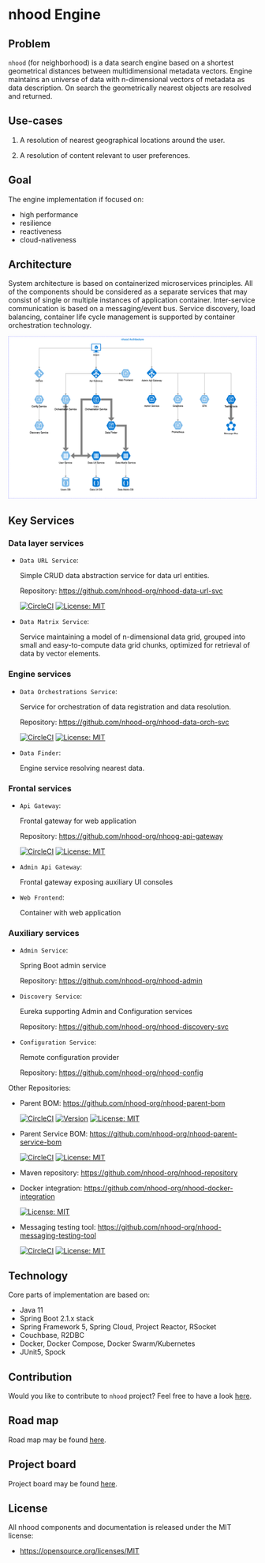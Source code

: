 # nhood Engine

## Problem

`nhood` (for neighborhood) is a data search engine based on a shortest geometrical distances between multidimensional metadata vectors. Engine maintains an universe of data with n-dimensional vectors of metadata as data description. On search the geometrically nearest objects are resolved and returned. 

## Use-cases

1. A resolution of nearest geographical locations around the user.

1. A resolution of content relevant to user preferences.

## Goal

The engine implementation if focused on:

- high performance
- resilience
- reactiveness
- cloud-nativeness

## Architecture

System architecture is based on containerized microservices principles. All of the components should be considered as a separate services that may consist of single or multiple instances of application container. Inter-service communication is based on a messaging/event bus. Service discovery, load balancing, container life cycle management is supported by container orchestration technology. 

![alt architecture](./images/nhood-architecture.png)

## Key Services

### Data layer services

- `Data URL Service`: 

    Simple CRUD data abstraction service for data url entities.
    
   Repository: https://github.com/nhood-org/nhood-data-url-svc 

   [![CircleCI](https://circleci.com/gh/nhood-org/nhood-data-url-svc.svg?style=shield)](https://circleci.com/gh/nhood-org/nhood-data-url-svc) [![License: MIT](https://img.shields.io/badge/License-MIT-yellow.svg)](https://opensource.org/licenses/MIT)

- `Data Matrix Service`: 

    Service maintaining a model of n-dimensional data grid, grouped into small and easy-to-compute data grid chunks, optimized for retrieval of data by vector elements.

### Engine services

- `Data Orchestrations Service`: 

    Service for orchestration of data registration and data resolution.
    
   Repository: https://github.com/nhood-org/nhood-data-orch-svc 
   
   [![CircleCI](https://circleci.com/gh/nhood-org/nhood-data-orch-svc.svg?style=shield)](https://circleci.com/gh/nhood-org/nhood-data-orch-svc) [![License: MIT](https://img.shields.io/badge/License-MIT-yellow.svg)](https://opensource.org/licenses/MIT)

- `Data Finder`: 

    Engine service resolving nearest data.

### Frontal services

- `Api Gateway`: 

    Frontal gateway for web application

    Repository: https://github.com/nhood-org/nhoog-api-gateway

   [![CircleCI](https://circleci.com/gh/nhood-org/nhood-api-gateway.svg?style=shield)](https://circleci.com/gh/nhood-org/nhood-api-gateway) [![License: MIT](https://img.shields.io/badge/License-MIT-yellow.svg)](https://opensource.org/licenses/MIT)

- `Admin Api Gateway`: 

    Frontal gateway exposing auxiliary UI consoles

- `Web Frontend`: 

    Container with web application

### Auxiliary services

- `Admin Service`:

    Spring Boot admin service
    
    Repository: https://github.com/nhood-org/nhood-admin

- `Discovery Service`:

    Eureka supporting Admin and Configuration services
    
    Repository: https://github.com/nhood-org/nhood-discovery-svc

- `Configuration Service`:

    Remote configuration provider
    
    Repository: https://github.com/nhood-org/nhood-config

Other Repositories:

- Parent BOM: https://github.com/nhood-org/nhood-parent-bom

    [![CircleCI](https://circleci.com/gh/nhood-org/nhood-parent-bom.svg?style=shield)](https://circleci.com/gh/nhood-org/nhood-parent-bom) [![Version](https://img.shields.io/badge/version-0.0.5-blue.svg?maxAge=2592000)](https://github.com/nhood-org/nhood-parent-bom/releases/tag/v0.0.5) [![License: MIT](https://img.shields.io/badge/License-MIT-yellow.svg)](https://opensource.org/licenses/MIT)
    
- Parent Service BOM: https://github.com/nhood-org/nhood-parent-service-bom

    [![CircleCI](https://circleci.com/gh/nhood-org/nhood-parent-service-bom.svg?style=shield)](https://circleci.com/gh/nhood-org/nhood-parent-service-bom) [![License: MIT](https://img.shields.io/badge/License-MIT-yellow.svg)](https://opensource.org/licenses/MIT) 

- Maven repository: https://github.com/nhood-org/nhood-repository

- Docker integration: https://github.com/nhood-org/nhood-docker-integration

    [![License: MIT](https://img.shields.io/badge/License-MIT-yellow.svg)](https://opensource.org/licenses/MIT) 

- Messaging testing tool: https://github.com/nhood-org/nhood-messaging-testing-tool
    
    [![CircleCI](https://circleci.com/gh/nhood-org/nhood-messaging-testing-tool.svg?style=shield)](https://circleci.com/gh/nhood-org/nhood-messaging-testing-tool) 
    [![License: MIT](https://img.shields.io/badge/License-MIT-yellow.svg)](https://opensource.org/licenses/MIT) 

## Technology

Core parts of implementation are based on:

- Java 11
- Spring Boot 2.1.x stack
- Spring Framework 5, Spring Cloud, Project Reactor, RSocket
- Couchbase, R2DBC
- Docker, Docker Compose, Docker Swarm/Kubernetes
- JUnit5, Spock

## Contribution

Would you like to contribute to `nhood` project? Feel free to have a look [here](./CONTRIBUTING.md).

## Road map

Road map may be found [here](./ROADMAP.md).

## Project board

Project board may be found [here](https://github.com/orgs/nhood-org/projects/1?fullscreen=true).

## License

All nhood components and documentation is released under the MIT license:
- https://opensource.org/licenses/MIT
